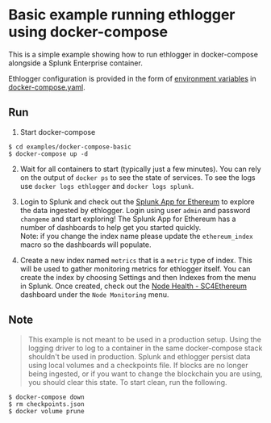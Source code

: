 # Basic example running ethlogger using docker-compose

This is a simple example showing how to run ethlogger in docker-compose alongside a Splunk Enterprise container.

Ethlogger configuration is provided in the form of [environment variables](../../docs/cli.md#environment-variables) in [docker-compose.yaml](./docker-compose.yaml#L25).

## Run

1. Start docker-compose

```sh-session
$ cd examples/docker-compose-basic
$ docker-compose up -d
```

2. Wait for all containers to start (typically just a few minutes).
   You can rely on the output of `docker ps` to see the state of services. To see the logs use `docker logs ethlogger` and `docker logs splunk`.

3. Login to Splunk and check out the [Splunk App for Ethereum](http://localhost:8000/app/splunk-app-for-ethereum/ethereum_starter_searches) to explore the data ingested by ethlogger. Login using user `admin` and password `changeme` and start exploring! The Splunk App for Ethereum has a number of dashboards to help get you started quickly.  
   Note: if you change the index name please update the `ethereum_index` macro so the dashboards will populate.

4. Create a new index named `metrics` that is a `metric` type of index. This will be used to gather monitoring metrics for ethlogger itself.
   You can create the index by choosing Settings and then Indexes from the menu in Splunk. Once created, check out the [Node Health - SC4Ethereum](http://localhost:8000/app/splunk-app-for-ethereum/node_health__sc4ethereum) dashboard under the `Node Monitoring` menu.

## Note

> This example is not meant to be used in a production setup.
> Using the logging driver to log to a container in the same docker-compose stack shouldn't be used in production.
> Splunk and ethlogger persist data using local volumes and a checkpoints file. If blocks are no longer being ingested, or if you want to change the blockchain you are using, you should clear this state. To start clean, run the following.

```sh-session
$ docker-compose down
$ rm checkpoints.json
$ docker volume prune
```
